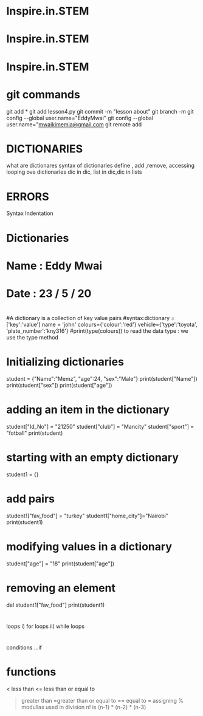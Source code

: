 # Inspire.in.STEM
# Inspire.in.STEM
# Inspire.in.STEM
#####
# git commands
git add *
git add lesson4.py
git commit -m "lesson about"
git branch -m
git config --global user.name="EddyMwai"
git config --global user.name="mwaikimemia@gmail.com
git remote add

# DICTIONARIES
what are dictionares
syntax of dictionaries
define , add ,remove, accessing
looping ove dictionaries
dic in dic, list in dic,dic in lists

 # ERRORS
  Syntax
  Indentation

#  #############################
#           Dictionaries    #
#          Name : Eddy Mwai
#   Date : 23 / 5 / 20
# ####################################
#A dictionary is a collection of key value pairs
#syntax:dictionary = ['key':'value']
name = 'john'
colours={'colour':'red'}
vehicle={'type':'toyota', 'plate_number':'kny316'}
#print(type(colours)) to read the data type : we use the type method


# Initializing dictionaries
student = {"Name":"Memz", "age":24, "sex":"Male"}
print(student["Name"])
print(student["sex"])
print(student["age"])

# adding an item in the dictionary
student["Id_No"] = "21250"
student["club"] = "Mancity"
student["sport"] = "fotball"
print(student)

# starting with an empty dictionary
student1 = {}

# add pairs
student1["fav_food"] = "turkey"
student1["home_city"]="Nairobi"
print(student1)

# modifying values in a dictionary
student["age"] = "18"
print(student["age"])

# removing an element
del student1["fav_food"]
print(student1)

# #####################
loops 
i) for loops 
ii) while loops
# #######################
conditions
...if 


# functions
< less than
<= less than or equal to
 > greater than 
 >=greater than or equal to
 == equal to
 = assigning
 % modullas used in division
n! is (n-1) * (n-2) * (n-3)
